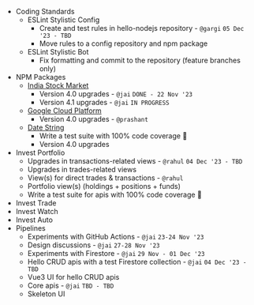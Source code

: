 
- Coding Standards
  - ESLint Stylistic Config
    - Create and test rules in hello-nodejs repository - `@gargi` `05 Dec '23 - TBD`
    - Move rules to a config repository and npm package
  - ESLint Stylistic Bot
    - Fix formatting and commit to the repository (feature branches only)
- NPM Packages
  - [India Stock Market](https://www.npmjs.com/package/@zero65tech/indian-stock-market)
    - Version 4.0 upgrades - `@jai` `DONE - 22 Nov '23`
    - Version 4.1 upgrades - `@jai` `IN PROGRESS`
  - [Google Cloud Platform](https://www.npmjs.com/package/@zero65tech/google-cloud-platform)
    - Version 4.0 upgrades - `@prashant`
  - [Date String](https://www.npmjs.com/package/@zero65tech/date-string)
    - Write a test suite with 100% code coverage :hamster:
    - Version 4.0 upgrades
- Invest Portfolio
  - Upgrades in transactions-related views - `@rahul` `04 Dec '23 - TBD`
  - Upgrades in trades-related views
  - View(s) for direct trades & transactions - `@rahul`
  - Portfolio view(s) (holdings + positions + funds)
  - Write a test suite for apis with 100% code coverage :hamster:
- Invest Trade
- Invest Watch
- Invest Auto
- Pipelines
  - Experiments with GitHub Actions - `@jai` `23-24 Nov '23`
  - Design discussions - `@jai` `27-28 Nov '23`
  - Experiments with Firestore - `@jai` `29 Nov - 01 Dec '23`
  - Hello CRUD apis with a test Firestore collection - `@jai` `04 Dec '23 - TBD`
  - Vue3 UI for hello CRUD apis
  - Core apis - `@jai` `TBD - TBD`
  - Skeleton UI
